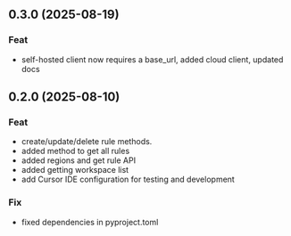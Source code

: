 ## 0.3.0 (2025-08-19)

### Feat

- self-hosted client now requires a base_url, added cloud client, updated docs

## 0.2.0 (2025-08-10)

### Feat

- create/update/delete rule methods.
- added method to get all rules
- added regions and get rule API
- added getting workspace list
- add Cursor IDE configuration for testing and development

### Fix

- fixed dependencies in pyproject.toml
